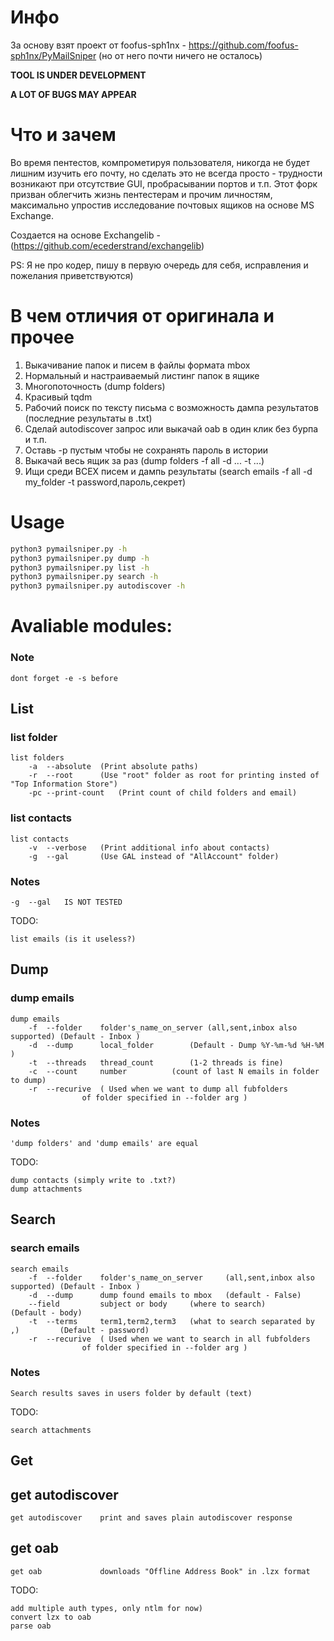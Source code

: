 # Инфо

За основу взят проект от foofus-sph1nx - https://github.com/foofus-sph1nx/PyMailSniper 
(но от него почти ничего не осталось)

**TOOL IS UNDER DEVELOPMENT**

**A LOT OF BUGS MAY APPEAR**

# Что и зачем

Во время пентестов, компрометируя пользователя, никогда не будет лишним изучить его почту, 
но сделать это не всегда просто - трудности возникают при отсутствие GUI, пробрасывании портов и т.п.
Этот форк призван облегчить жизнь пентестерам и прочим личностям, максимально упростив исследование почтовых ящиков на основе MS Exchange.

Создается на основе Exchangelib - (https://github.com/ecederstrand/exchangelib)

PS:
Я не про кодер, пишу в первую очередь для себя, исправления и пожелания приветствуются)

# В чем отличия от оригинала и прочее
1) Выкачивание папок и писем в файлы формата mbox
2) Нормальный и настраиваемый листинг папок в ящике
3) Многопоточность (dump folders)
4) Красивый tqdm
5) Рабочий поиск по тексту письма с возможность дампа результатов (последние результаты в .txt)
6) Сделай autodiscover запрос или выкачай oab в один клик без бурпа и т.п.
7) Оставь -p пустым чтобы не сохранять пароль в истории
8) Выкачай весь ящик за раз (dump folders -f all -d ... -t ...)
9) Ищи среди ВСЕХ писем и дампь результаты (search emails -f all -d my_folder -t password,пароль,секрет)

# Usage
```bash
python3 pymailsniper.py -h
python3 pymailsniper.py dump -h
python3 pymailsniper.py list -h
python3 pymailsniper.py search -h
python3 pymailsniper.py autodiscover -h
```

# Avaliable modules:
### Note
```
dont forget -e -s before 
```

## List 

### list folder
```
list folders 
	-a 	--absolute	(Print absolute paths) 
	-r 	--root		(Use "root" folder as root for printing insted of "Top Information Store")
	-pc --print-count	(Print count of child folders and email)

```

### list contacts
```
list contacts 
	-v	--verbose	(Print additional info about contacts)
	-g	--gal		(Use GAL instead of "AllAccount" folder)
```

### Notes
	-g	--gal 	IS NOT TESTED

TODO:
```
list emails (is it useless?)
```


## Dump

### dump emails
```
dump emails 
	-f	--folder	folder's_name_on_server (all,sent,inbox also supported) (Default - Inbox ) 
	-d	--dump 		local_folder		(Default - Dump %Y-%m-%d %H-%M )
	-t 	--threads	thread_count		(1-2 threads is fine)
	-c	--count 	number			(count of last N emails in folder to dump)
	-r	--recurive	( Used when we want to dump all fubfolders 
				of folder specified in --folder arg )

```

### Notes
	'dump folders' and 'dump emails' are equal

TODO:
```
dump contacts (simply write to .txt?)
dump attachments
```

## Search

### search emails
```
search emails 
	-f	--folder	folder's_name_on_server		(all,sent,inbox also supported) (Default - Inbox )
	-d	--dump 		dump found emails to mbox 	(default - False)
	--field 		subject or body		(where to search)				(Default - body)
	-t	--terms		term1,term2,term3	(what to search separated by ,)			(Default - password)
	-r	--recurive	( Used when we want to search in all fubfolders 
				of folder specified in --folder arg )
```

### Notes
	Search results saves in users folder by default (text)
TODO: 
```
search attachments
```

## Get

## get autodiscover
```
get autodiscover	print and saves plain autodiscover response
```

## get oab
```
get oab				downloads "Offline Address Book" in .lzx format
```
TODO:
```
add multiple auth types, only ntlm for now)
convert lzx to oab
parse oab
```


